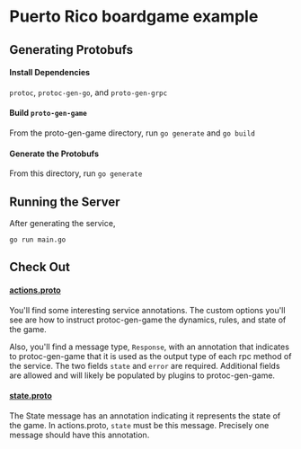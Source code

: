 # Puerto Rico boardgame example


## Generating Protobufs


#### Install Dependencies

`protoc`, `protoc-gen-go`, and `proto-gen-grpc`

#### Build `proto-gen-game`

From the proto-gen-game directory, run `go generate` and `go build`

#### Generate the Protobufs

From this directory, run `go generate`


## Running the Server

After generating the service,

`go run main.go`


## Check Out

#### [actions.proto](actions.proto)

You'll find some interesting service annotations.
The custom options you'll see are how to instruct protoc-gen-game the dynamics, rules, and state of the game.

Also, you'll find a message type, `Response`, with an annotation that indicates to protoc-gen-game that it is used as the output type of each rpc method of the service.
The two fields `state` and `error` are required.
Additional fields are allowed and will likely be populated by plugins to protoc-gen-game.

#### [state.proto](state.proto)

The State message has an annotation indicating it represents the state of the game.
In actions.proto, `state` must be this message.
Precisely one message should have this annotation.
